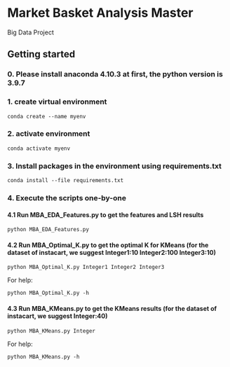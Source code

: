 # Market Basket Analysis Master

Big Data Project  

## Getting started

### 0. Please install anaconda 4.10.3 at first, the python version is 3.9.7

### 1. create virtual environment
```
conda create --name myenv
```

### 2. activate environment
```
conda activate myenv
```

### 3. Install packages in the environment using requirements.txt
```
conda install --file requirements.txt
```

### 4. Execute the scripts one-by-one
#### 4.1 Run MBA_EDA_Features.py to get the features and LSH results
```
python MBA_EDA_Features.py
```

#### 4.2 Run MBA_Optimal_K.py to get the optimal K for KMeans (for the dataset of instacart, we suggest Integer1:10 Integer2:100 Integer3:10)
```
python MBA_Optimal_K.py Integer1 Integer2 Integer3
```
For help:
```
python MBA_Optimal_K.py -h
```

#### 4.3 Run MBA_KMeans.py to get the KMeans results (for the dataset of instacart, we suggest Integer:40)
```
python MBA_KMeans.py Integer
```
For help:
```
python MBA_KMeans.py -h
```
